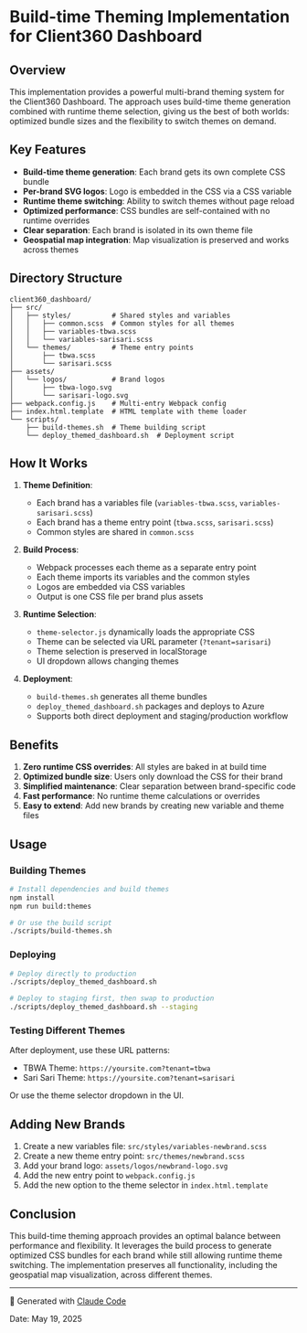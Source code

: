 # Build-time Theming Implementation for Client360 Dashboard

## Overview

This implementation provides a powerful multi-brand theming system for the Client360 Dashboard. The approach uses build-time theme generation combined with runtime theme selection, giving us the best of both worlds: optimized bundle sizes and the flexibility to switch themes on demand.

## Key Features

- **Build-time theme generation**: Each brand gets its own complete CSS bundle
- **Per-brand SVG logos**: Logo is embedded in the CSS via a CSS variable
- **Runtime theme switching**: Ability to switch themes without page reload
- **Optimized performance**: CSS bundles are self-contained with no runtime overrides
- **Clear separation**: Each brand is isolated in its own theme file
- **Geospatial map integration**: Map visualization is preserved and works across themes

## Directory Structure

```
client360_dashboard/
├── src/
│   ├── styles/          # Shared styles and variables
│   │   ├── common.scss  # Common styles for all themes
│   │   ├── variables-tbwa.scss
│   │   └── variables-sarisari.scss
│   └── themes/          # Theme entry points
│       ├── tbwa.scss
│       └── sarisari.scss
├── assets/
│   └── logos/           # Brand logos
│       ├── tbwa-logo.svg
│       └── sarisari-logo.svg
├── webpack.config.js    # Multi-entry Webpack config
├── index.html.template  # HTML template with theme loader
└── scripts/
    ├── build-themes.sh  # Theme building script
    └── deploy_themed_dashboard.sh  # Deployment script
```

## How It Works

1. **Theme Definition**:
   - Each brand has a variables file (`variables-tbwa.scss`, `variables-sarisari.scss`)
   - Each brand has a theme entry point (`tbwa.scss`, `sarisari.scss`)
   - Common styles are shared in `common.scss`

2. **Build Process**:
   - Webpack processes each theme as a separate entry point
   - Each theme imports its variables and the common styles
   - Logos are embedded via CSS variables
   - Output is one CSS file per brand plus assets

3. **Runtime Selection**:
   - `theme-selector.js` dynamically loads the appropriate CSS
   - Theme can be selected via URL parameter (`?tenant=sarisari`)
   - Theme selection is preserved in localStorage
   - UI dropdown allows changing themes

4. **Deployment**:
   - `build-themes.sh` generates all theme bundles
   - `deploy_themed_dashboard.sh` packages and deploys to Azure
   - Supports both direct deployment and staging/production workflow

## Benefits

1. **Zero runtime CSS overrides**: All styles are baked in at build time
2. **Optimized bundle size**: Users only download the CSS for their brand
3. **Simplified maintenance**: Clear separation between brand-specific code
4. **Fast performance**: No runtime theme calculations or overrides
5. **Easy to extend**: Add new brands by creating new variable and theme files

## Usage

### Building Themes

```bash
# Install dependencies and build themes
npm install
npm run build:themes

# Or use the build script
./scripts/build-themes.sh
```

### Deploying

```bash
# Deploy directly to production
./scripts/deploy_themed_dashboard.sh

# Deploy to staging first, then swap to production
./scripts/deploy_themed_dashboard.sh --staging
```

### Testing Different Themes

After deployment, use these URL patterns:

- TBWA Theme: `https://yoursite.com?tenant=tbwa`
- Sari Sari Theme: `https://yoursite.com?tenant=sarisari`

Or use the theme selector dropdown in the UI.

## Adding New Brands

1. Create a new variables file: `src/styles/variables-newbrand.scss`
2. Create a new theme entry point: `src/themes/newbrand.scss`
3. Add your brand logo: `assets/logos/newbrand-logo.svg`
4. Add the new entry point to `webpack.config.js`
5. Add the new option to the theme selector in `index.html.template`

## Conclusion

This build-time theming approach provides an optimal balance between performance and flexibility. It leverages the build process to generate optimized CSS bundles for each brand while still allowing runtime theme switching. The implementation preserves all functionality, including the geospatial map visualization, across different themes.

---

🤖 Generated with [Claude Code](https://claude.ai/code)

Date: May 19, 2025